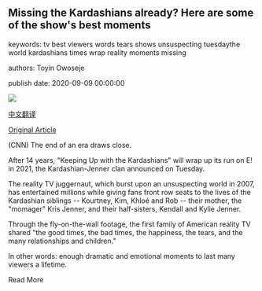 ## Missing the Kardashians already? Here are some of the show's best moments

keywords: tv best viewers words tears shows unsuspecting tuesdaythe world kardashians times wrap reality moments missing

authors: Toyin Owoseje

publish date: 2020-09-09 00:00:00

![](https://cdn.cnn.com/cnnnext/dam/assets/200909082155-01-kardashian-family-file-super-tease.jpg)

[中文翻译](Missing%20the%20Kardashians%20already%3F%20Here%20are%20some%20of%20the%20show%27s%20best%20moments_zh.md)

[Original Article](https://edition.cnn.com/2020/09/09/entertainment/kuwtk-best-moments-intl-scli/index.html)

(CNN) The end of an era draws close.

After 14 years, "Keeping Up with the Kardashians" will wrap up its run on E\! in 2021, the Kardashian-Jenner clan announced on Tuesday.

The reality TV juggernaut, which burst upon an unsuspecting world in 2007, has entertained millions while giving fans front row seats to the lives of the Kardashian siblings -- Kourtney, Kim, Khloé and Rob -- their mother, the "momager" Kris Jenner, and their half-sisters, Kendall and Kylie Jenner.

Through the fly-on-the-wall footage, the first family of American reality TV shared "the good times, the bad times, the happiness, the tears, and the many relationships and children."

In other words: enough dramatic and emotional moments to last many viewers a lifetime.

Read More